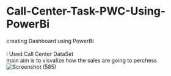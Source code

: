 # Call-Center-Task-PWC-Using-PowerBi

creating Dashboard using PowerBi<br><br>
i Used Call Center DataSet <br>
main aim is to visvalize how the sales are going to perchess
![Screenshot (585)](https://user-images.githubusercontent.com/94529852/191577139-1c9f1639-728a-4782-bfd1-87ca8f83beab.png)
